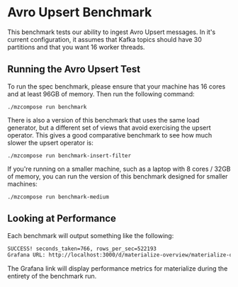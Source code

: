 # Avro Upsert Benchmark

This benchmark tests our ability to ingest Avro Upsert messages. In it's current configuration, it
assumes that Kafka topics should have 30 partitions and that you want 16 worker threads.

## Running the Avro Upsert Test

To run the spec benchmark, please ensure that your machine has 16 cores and at least 96GB of
memory. Then run the following command:

    ./mzcompose run benchmark

There is also a version of this benchmark that uses the same load generator, but a different set
of views that avoid exercising the upsert operator. This gives a good comparative benchmark to see
how much slower the upsert operator is:

    ./mzcompose run benchmark-insert-filter

If you're running on a smaller machine, such as a laptop with 8 cores / 32GB of memory, you can
run the version of this benchmark designed for smaller machines:

    ./mzcompose run benchmark-medium

## Looking at Performance

Each benchmark will output something like the following:

```sh
SUCCESS! seconds_taken=766, rows_per_sec=522193
Grafana URL: http://localhost:3000/d/materialize-overview/materialize-overview?from=1612572459000&to=1612573285000&tz=UTC
```

The Grafana link will display performance metrics for materialize during the entirety of the
benchmark run.
